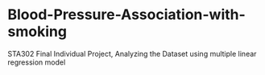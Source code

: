 # Blood-Pressure-Association-with-smoking
STA302 Final Individual Project, Analyzing the Dataset using multiple linear regression model
